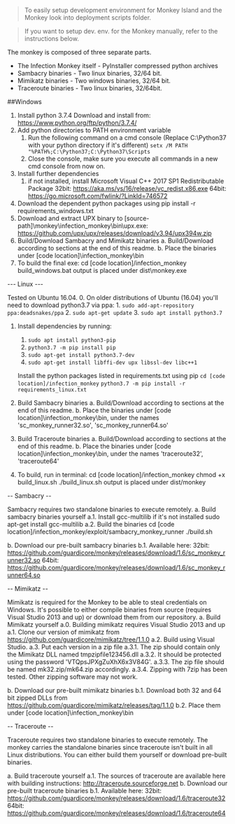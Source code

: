 >To easily setup development environment for Monkey Island and the Monkey look into deployment scripts folder.

>If you want to setup dev. env. for the Monkey manually, refer to the instructions below.


The monkey is composed of three separate parts.
* The Infection Monkey itself - PyInstaller compressed python archives
* Sambacry binaries - Two linux binaries, 32/64 bit.
* Mimikatz binaries - Two windows binaries, 32/64 bit.
* Traceroute binaries - Two linux binaries, 32/64bit.

##Windows

1. Install python 3.7.4
    Download and install from: https://www.python.org/ftp/python/3.7.4/
2. Add python directories to PATH environment variable
    1. Run the following command on a cmd console (Replace C:\Python37 with your python directory if it's different) 
    `setx /M PATH "%PATH%;C:\Python37;C:\Python37\Scripts`
    2. Close the console, make sure you execute all commands in a new cmd console from now on.
3. Install further dependencies
	1. if not installed, install Microsoft Visual C++ 2017 SP1 Redistributable Package
		32bit: https://aka.ms/vs/16/release/vc_redist.x86.exe
		64bit: https://go.microsoft.com/fwlink/?LinkId=746572
4.	Download the dependent python packages using 
		pip install -r requirements_windows.txt
5.	Download and extract UPX binary to [source-path]\monkey\infection_monkey\bin\upx.exe:
		https://github.com/upx/upx/releases/download/v3.94/upx394w.zip
6.	Build/Download Sambacry and Mimikatz binaries
	a. Build/Download according to sections at the end of this readme.
	b. Place the binaries under [code location]\infection_monkey\bin
7.	To build the final exe:
		cd [code location]/infection_monkey
		build_windows.bat 
		output is placed under dist\monkey.exe

--- Linux ---

Tested on Ubuntu 16.04.
0. On older distributions of Ubuntu (16.04) you'll need to download python3.7 via ppa:
    1. `sudo add-apt-repository ppa:deadsnakes/ppa`
    2. `sudo apt-get update`
    3. `sudo apt install python3.7`
1. Install dependencies by running:
	1. `sudo apt install python3-pip`
    2. `python3.7 -m pip install pip`
    3. `sudo apt-get install python3.7-dev`
    4. `sudo apt-get install libffi-dev upx libssl-dev libc++1`
    
    Install the python packages listed in requirements.txt using pip
        `cd [code location]/infection_monkey`
		`python3.7 -m pip install -r requirements_linux.txt`
2.	Build Sambacry binaries
	a. Build/Download according to sections at the end of this readme.
	b. Place the binaries under [code location]\infection_monkey\bin, under the names 'sc_monkey_runner32.so', 'sc_monkey_runner64.so'
3.	Build Traceroute binaries
	a. Build/Download according to sections at the end of this readme.
	b. Place the binaries under [code location]\infection_monkey\bin, under the names 'traceroute32', 'traceroute64'
4.	To build, run in terminal:
		cd [code location]/infection_monkey
		chmod +x build_linux.sh
		./build_linux.sh
	output is placed under dist/monkey

-- Sambacry --

Sambacry requires two standalone binaries to execute remotely.
a. Build sambacry binaries yourself
	a.1. Install gcc-multilib if it's not installed
		 sudo apt-get install gcc-multilib
	a.2. Build the binaries
		 cd [code location]/infection_monkey/exploit/sambacry_monkey_runner
		 ./build.sh

b. Download our pre-built sambacry binaries
	b.1. Available here: 
		32bit: https://github.com/guardicore/monkey/releases/download/1.6/sc_monkey_runner32.so
		64bit: https://github.com/guardicore/monkey/releases/download/1.6/sc_monkey_runner64.so

-- Mimikatz --

Mimikatz is required for the Monkey to be able to steal credentials on Windows. It's possible to either compile binaries from source (requires Visual Studio 2013 and up) or download them from our repository.
a. Build Mimikatz yourself
	a.0. Building mimikatz requires Visual Studio 2013 and up
	a.1. Clone our version of mimikatz from https://github.com/guardicore/mimikatz/tree/1.1.0
	a.2. Build using Visual Studio.
	a.3. Put each version in a zip file
		a.3.1. The zip should contain only the Mimikatz DLL named tmpzipfile123456.dll
		a.3.2. It should be protected using the password 'VTQpsJPXgZuXhX6x3V84G'.
		a.3.3. The zip file should be named mk32.zip/mk64.zip accordingly.
		a.3.4. Zipping with 7zip has been tested. Other zipping software may not work.
		
b. Download our pre-built mimikatz binaries
	b.1. Download both 32 and 64 bit zipped DLLs from https://github.com/guardicore/mimikatz/releases/tag/1.1.0
	b.2. Place them under [code location]\infection_monkey\bin

-- Traceroute --

Traceroute requires two standalone binaries to execute remotely.
The monkey carries the standalone binaries since traceroute isn't built in all Linux distributions.
You can either build them yourself or download pre-built binaries.

a. Build traceroute yourself
	a.1. The sources of traceroute are available here with building instructions: http://traceroute.sourceforge.net
b. Download our pre-built traceroute binaries
	b.1. Available here: 
		32bit: https://github.com/guardicore/monkey/releases/download/1.6/traceroute32
		64bit: https://github.com/guardicore/monkey/releases/download/1.6/traceroute64
